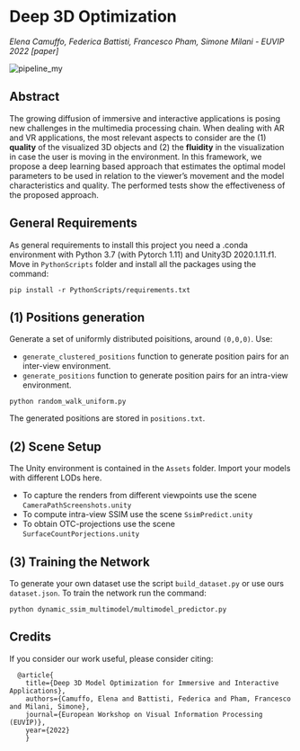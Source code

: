 # Deep 3D Optimization
*Elena Camuffo, Federica Battisti, Francesco Pham, Simone Milani - EUVIP 2022 [paper]*

![pipeline_my](https://user-images.githubusercontent.com/63043735/174303186-6cc17e57-3c83-4a2a-835b-bf433db31b89.png)

## Abstract 
The growing diffusion of immersive and interactive applications is posing new challenges in the multimedia processing chain. When dealing with AR and VR applications, the most relevant aspects to consider are the (1) **quality** of the visualized 3D objects and (2) the **fluidity** in the visualization in case the user is moving in the environment. In this framework, we propose a deep learning based approach that estimates the optimal model parameters to be used in relation to the viewer’s movement and the model characteristics and quality. The performed tests show the effectiveness of the proposed approach.

## General Requirements
As general requirements to install this project you need a .conda environment with Python 3.7 (with Pytorch 1.11) and Unity3D 2020.1.11.f1.
Move in  `PythonScripts`  folder and install all the packages using the command:

```
pip install -r PythonScripts/requirements.txt
```

## (1) Positions generation
Generate a set of uniformly distributed poisitions, around `(0,0,0)`. Use:
- `generate_clustered_positions` function to generate position pairs for an inter-view environment.
- `generate_positions` function to generate position pairs for an intra-view environment.

```
python random_walk_uniform.py
```

The generated positions are stored in `positions.txt`.

## (2) Scene Setup
The Unity environment is contained in the  `Assets`  folder. Import your models with different LODs here.
- To capture the renders from different viewpoints use the scene  `CameraPathScreenshots.unity`
- To compute intra-view SSIM use the scene  `SsimPredict.unity`
- To obtain OTC-projections use the scene  `SurfaceCountPorjections.unity`

## (3) Training the Network
To generate your own dataset use the script  `build_dataset.py`  or use ours `dataset.json`.
To train the network run the command:

```
python dynamic_ssim_multimodel/multimodel_predictor.py
```

## Credits
If you consider our work useful, please consider citing:

      @article{
        title={Deep 3D Model Optimization for Immersive and Interactive Applications},
        authors={Camuffo, Elena and Battisti, Federica and Pham, Francesco and Milani, Simone},
        journal={European Workshop on Visual Information Processing (EUVIP)},
        year={2022}
        }
